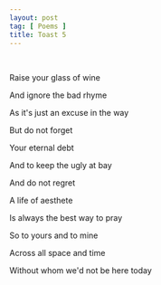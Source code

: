 ```yaml
---
layout: post
tag: [ Poems ]
title: Toast 5
---
```


<br/>

Raise your glass of wine

And ignore the bad rhyme

As it's just an excuse in the way

But do not forget

Your eternal debt

And to keep the ugly at bay

And do not regret

A life of aesthete

Is always the best way to pray

So to yours and to mine

Across all space and time

Without whom we'd not be here today

<br/>
